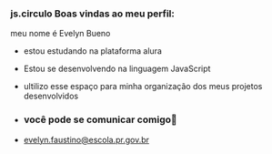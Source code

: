 ### js.circulo Boas vindas ao meu perfil: 

meu nome é Evelyn Bueno
- estou estudando na plataforma alura
- Estou se desenvolvendo na linguagem JavaScript
- ultilizo esse espaço para minha organização dos meus projetos desenvolvidos

- ### você pode se comunicar comigo📧
- evelyn.faustino@escola.pr.gov.br

